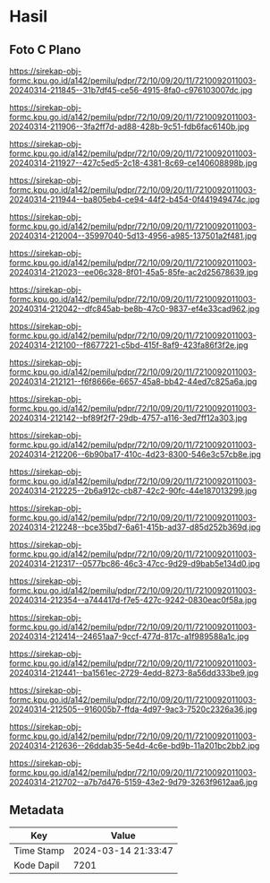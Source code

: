 # Hasil

## Foto C Plano

https://sirekap-obj-formc.kpu.go.id/a142/pemilu/pdpr/72/10/09/20/11/7210092011003-20240314-211845--31b7df45-ce56-4915-8fa0-c976103007dc.jpg

https://sirekap-obj-formc.kpu.go.id/a142/pemilu/pdpr/72/10/09/20/11/7210092011003-20240314-211906--3fa2ff7d-ad88-428b-9c51-fdb6fac6140b.jpg

https://sirekap-obj-formc.kpu.go.id/a142/pemilu/pdpr/72/10/09/20/11/7210092011003-20240314-211927--427c5ed5-2c18-4381-8c69-ce140608898b.jpg

https://sirekap-obj-formc.kpu.go.id/a142/pemilu/pdpr/72/10/09/20/11/7210092011003-20240314-211944--ba805eb4-ce94-44f2-b454-0f441949474c.jpg

https://sirekap-obj-formc.kpu.go.id/a142/pemilu/pdpr/72/10/09/20/11/7210092011003-20240314-212004--35997040-5d13-4956-a985-137501a2f481.jpg

https://sirekap-obj-formc.kpu.go.id/a142/pemilu/pdpr/72/10/09/20/11/7210092011003-20240314-212023--ee06c328-8f01-45a5-85fe-ac2d25678639.jpg

https://sirekap-obj-formc.kpu.go.id/a142/pemilu/pdpr/72/10/09/20/11/7210092011003-20240314-212042--dfc845ab-be8b-47c0-9837-ef4e33cad962.jpg

https://sirekap-obj-formc.kpu.go.id/a142/pemilu/pdpr/72/10/09/20/11/7210092011003-20240314-212100--f8677221-c5bd-415f-8af9-423fa86f3f2e.jpg

https://sirekap-obj-formc.kpu.go.id/a142/pemilu/pdpr/72/10/09/20/11/7210092011003-20240314-212121--f6f8666e-6657-45a8-bb42-44ed7c825a6a.jpg

https://sirekap-obj-formc.kpu.go.id/a142/pemilu/pdpr/72/10/09/20/11/7210092011003-20240314-212142--bf89f2f7-29db-4757-a116-3ed7ff12a303.jpg

https://sirekap-obj-formc.kpu.go.id/a142/pemilu/pdpr/72/10/09/20/11/7210092011003-20240314-212206--6b90ba17-410c-4d23-8300-546e3c57cb8e.jpg

https://sirekap-obj-formc.kpu.go.id/a142/pemilu/pdpr/72/10/09/20/11/7210092011003-20240314-212225--2b6a912c-cb87-42c2-90fc-44e187013299.jpg

https://sirekap-obj-formc.kpu.go.id/a142/pemilu/pdpr/72/10/09/20/11/7210092011003-20240314-212248--bce35bd7-6a61-415b-ad37-d85d252b369d.jpg

https://sirekap-obj-formc.kpu.go.id/a142/pemilu/pdpr/72/10/09/20/11/7210092011003-20240314-212317--0577bc86-46c3-47cc-9d29-d9bab5e134d0.jpg

https://sirekap-obj-formc.kpu.go.id/a142/pemilu/pdpr/72/10/09/20/11/7210092011003-20240314-212354--a744417d-f7e5-427c-9242-0830eac0f58a.jpg

https://sirekap-obj-formc.kpu.go.id/a142/pemilu/pdpr/72/10/09/20/11/7210092011003-20240314-212414--24651aa7-9ccf-477d-817c-a1f989588a1c.jpg

https://sirekap-obj-formc.kpu.go.id/a142/pemilu/pdpr/72/10/09/20/11/7210092011003-20240314-212441--ba1561ec-2729-4edd-8273-8a56dd333be9.jpg

https://sirekap-obj-formc.kpu.go.id/a142/pemilu/pdpr/72/10/09/20/11/7210092011003-20240314-212505--916005b7-ffda-4d97-9ac3-7520c2326a36.jpg

https://sirekap-obj-formc.kpu.go.id/a142/pemilu/pdpr/72/10/09/20/11/7210092011003-20240314-212636--26ddab35-5e4d-4c6e-bd9b-11a201bc2bb2.jpg

https://sirekap-obj-formc.kpu.go.id/a142/pemilu/pdpr/72/10/09/20/11/7210092011003-20240314-212702--a7b7d476-5159-43e2-9d79-3263f9612aa6.jpg


## Metadata

| Key        | Value               |
| ---------- | ------------------- |
| Time Stamp | 2024-03-14 21:33:47 |
| Kode Dapil | 7201                |



